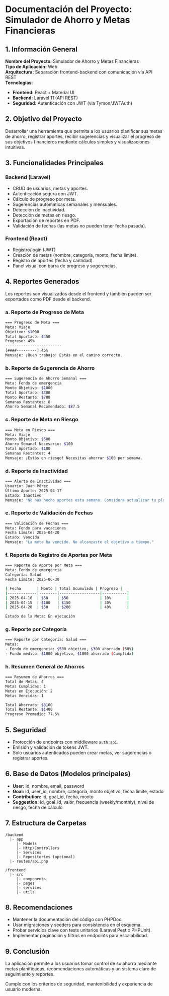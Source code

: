 # Documentación del Proyecto: Simulador de Ahorro y Metas Financieras

## 1. Información General
**Nombre del Proyecto:** Simulador de Ahorro y Metas Financieras  
**Tipo de Aplicación:** Web  
**Arquitectura:** Separación frontend-backend con comunicación vía API REST  
**Tecnologías:**
- **Frontend:** React + Material UI
- **Backend:** Laravel 11 (API REST)
- **Seguridad:** Autenticación con JWT (via Tymon/JWTAuth)

## 2. Objetivo del Proyecto
Desarrollar una herramienta que permita a los usuarios planificar sus metas de ahorro, registrar aportes, recibir sugerencias y visualizar el progreso de sus objetivos financieros mediante cálculos simples y visualizaciones intuitivas.

## 3. Funcionalidades Principales
### Backend (Laravel)
- CRUD de usuarios, metas y aportes.
- Autenticación segura con JWT.
- Cálculo de progreso por meta.
- Sugerencias automáticas semanales y mensuales.
- Detección de inactividad.
- Detección de metas en riesgo.
- Exportación de reportes en PDF.
- Validación de fechas (las metas no pueden tener fecha pasada).

### Frontend (React)
- Registro/login (JWT)
- Creación de metas (nombre, categoría, monto, fecha límite).
- Registro de aportes (fecha y cantidad).
- Panel visual con barra de progreso y sugerencias.

## 4. Reportes Generados
Los reportes son visualizados desde el frontend y también pueden ser exportados como PDF desde el backend.

### a. Reporte de Progreso de Meta
```bash
=== Progreso de Meta ===
Meta: Viaje
Objetivo: $1000
Total Aportado: $450
Progreso: 45%
-------------------------
[####---------] 45%
Mensaje: ¡Buen trabajo! Estás en el camino correcto.
```

### b. Reporte de Sugerencia de Ahorro
```bash
=== Sugerencia de Ahorro Semanal ===
Meta: Fondo de emergencia
Monto Objetivo: $1000
Total Aportado: $300
Monto Restante: $700
Semanas Restantes: 8
Ahorro Semanal Recomendado: $87.5
```

### c. Reporte de Meta en Riesgo
```bash
=== Meta en Riesgo ===
Meta: Viaje
Monto Objetivo: $500
Ahorro Semanal Necesario: $100
Total Aportado: $100
Semanas Restantes: 4
Mensaje: ¡Estás en riesgo! Necesitas ahorrar $100 por semana.
```

### d. Reporte de Inactividad
```bash
=== Alerta de Inactividad ===
Usuario: Juan Pérez
Último Aporte: 2025-04-17
Estado: Inactivo
Mensaje: "No has hecho aportes esta semana. Considera actualizar tu plan."
```

### e. Reporte de Validación de Fechas
```bash
=== Validación de Fechas ===
Meta: Fondo para vacaciones
Fecha Límite: 2025-04-20
Estado: Vencida
Mensaje: "La meta ha vencido. No alcanzaste el objetivo a tiempo."
```

### f. Reporte de Registro de Aportes por Meta
```bash
=== Reporte de Aporte por Meta ===
Meta: Fondo de emergencia
Categoría: Salud
Fecha Límite: 2025-06-30

| Fecha       | Monto | Total Acumulado | Progreso |
|-------------|--------|------------------|-----------|
| 2025-04-10  | $50    | $50              | 10%       |
| 2025-04-15  | $100   | $150             | 30%       |
| 2025-04-20  | $50    | $200             | 40%       |

Estado de la Meta: En ejecución
```

### g. Reporte por Categoría
```bash
=== Reporte por Categoría: Salud ===
Metas:
- Fondo de emergencia: $500 objetivo, $300 ahorrado (60%)
- Fondo médico: $1000 objetivo, $1000 ahorrado (Cumplida)
```

### h. Resumen General de Ahorros
```bash
=== Resumen de Ahorros ===
Total de Metas: 4
Metas Cumplidas: 1
Metas en Ejecución: 2
Metas Vencidas: 1

Total Ahorrado: $3100
Total Restante: $1400
Progreso Promedio: 77.5%
```

## 5. Seguridad
- Protección de endpoints con middleware `auth:api`.
- Emisión y validación de tokens JWT.
- Solo usuarios autenticados pueden crear metas, ver sugerencias o registrar aportes.

## 6. Base de Datos (Modelos principales)
- **User:** id, nombre, email, password
- **Goal:** id, user_id, nombre, categoría, monto objetivo, fecha límite, estado
- **Contribution:** id, goal_id, fecha, monto
- **Suggestion:** id, goal_id, valor, frecuencia (weekly/monthly), nivel de riesgo, fecha de cálculo

## 7. Estructura de Carpetas
```plaintext
/backend
  |- app
     |- Models
     |- Http/Controllers
     |- Services
     |- Repositories (opcional)
  |- routes/api.php

/frontend
  |- src
     |- components
     |- pages
     |- services
     |- utils
```

## 8. Recomendaciones
- Mantener la documentación del código con PHPDoc.
- Usar migraciones y seeders para consistencia en el esquema.
- Probar servicios clave con tests unitarios (Laravel Pest o PHPUnit).
- Implementar paginación y filtros en endpoints para escalabilidad.

## 9. Conclusión
La aplicación permite a los usuarios tomar control de su ahorro mediante metas planificadas, recomendaciones automáticas y un sistema claro de seguimiento y reportes.

Cumple con los criterios de seguridad, mantenibilidad y experiencia de usuario moderna.


